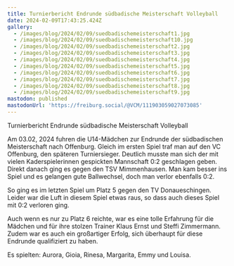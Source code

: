```yaml
---
title: Turnierbericht Endrunde südbadische Meisterschaft Volleyball
date: 2024-02-09T17:43:25.424Z
gallery:
  - /images/blog/2024/02/09/suedbadischemeisterschaft1.jpg
  - /images/blog/2024/02/09/suedbadischemeisterschaft10.jpg
  - /images/blog/2024/02/09/suedbadischemeisterschaft2.jpg
  - /images/blog/2024/02/09/suedbadischemeisterschaft3.jpg
  - /images/blog/2024/02/09/suedbadischemeisterschaft4.jpg
  - /images/blog/2024/02/09/suedbadischemeisterschaft5.jpg
  - /images/blog/2024/02/09/suedbadischemeisterschaft6.jpg
  - /images/blog/2024/02/09/suedbadischemeisterschaft7.jpg
  - /images/blog/2024/02/09/suedbadischemeisterschaft8.jpg
  - /images/blog/2024/02/09/suedbadischemeisterschaft9.jpg
mastodon: published
mastodonUrl: 'https://freiburg.social/@VCM/111903059027073085'
---
```

Turnierbericht Endrunde südbadische Meisterschaft Volleyball



Am 03.02, 2024 fuhren die U14-Mädchen zur Endrunde der südbadischen Meisterschaft nach Offenburg. Gleich im ersten Spiel traf man auf den VC Offenburg, den späteren Turniersieger. Deutlich musste man sich der mit vielen Kaderspielerinnen gespickten Mannschaft 0:2 geschlagen geben. Direkt danach ging es gegen den TSV Mimmenhausen. Man kam besser ins Spiel und es gelangen gute Ballwechsel, doch man verlor ebenfalls 0:2. 

So ging es im letzten Spiel um Platz 5 gegen den TV Donaueschingen. Leider war die Luft in diesem Spiel etwas raus, so dass auch dieses Spiel mit 0:2 verloren ging. 

Auch wenn es nur zu Platz 6 reichte, war es eine tolle Erfahrung für die Mädchen und für ihre stolzen Trainer Klaus Ernst und Steffi Zimmermann. Zudem war es auch ein großartiger Erfolg, sich überhaupt für diese Endrunde qualifiziert zu haben. 

Es spielten: Aurora, Gioia, Rinesa, Margarita, Emmy und Louisa.   

